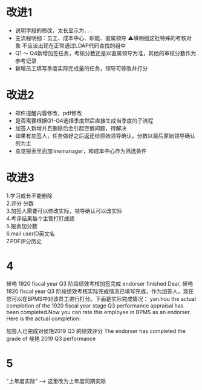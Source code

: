 # 改进1    
- 说明字段的修改，太长显示为`...`
- 主流程明细：员工、成本中心、职能、直属领导 ⚠️填明细这批特殊的考核对象 不应该出现在正常通过LDAP代码查找的组中
- Q1 ～ Q4新增加签任务，考核分数还是以直属领导为准，其他的审核分数作为参考记录
- 新增员工填写季度实际完成量的任务，领导可修改并打分

# 改进2
- 邮件提醒内容修改，pdf修改
- 是否需要根据Q1-Q4选择季度然后直接生成当季度的子流程
- 加签人新增并且删除后会引起空值问题，待解决
- 如果有加签人，任务做好之后返还给原始领导确认，分数以最后原始领导确认的为主
- 总览报表里面加linemanager，和成本中心作为筛选条件

# 改进3
1.学习成长不能删除    
2.评分 分数    
3.加签人需要可以修改实际，领导确认可以改实际    
4.考评结果每个主管打打成绩    
5.报表加分数    
6.mail userID英文名    
7.PDF评分历史

# 4    
 候艳 1920 fiscal year Q3  阶段绩效考核加签完成 endorser finished
Dear,
候艳 1920 fiscal year Q3 阶段绩效考核实际完成情况已填写完成，作为加签人，现在您可以在BPMS中对该员工进行打分。下面是实际完成情况： 
yan.hou the actual completion of the 1920 fiscal year stage Q3 performance appraisal has been completed.Now you can rate this employee in BPMS as an endorser. Here is the actual completion:


加签人已完成对侯艳2019 Q3 的绩效评分 The endorser has completed the grade of 候艳 2019 Q3 performance    

# 5    
“上年度实际”  -->  这里改为上年度同期实际    
